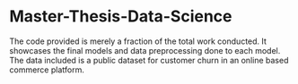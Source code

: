 # Master-Thesis-Data-Science
The code provided is merely a fraction of the total work conducted. It showcases the final models and data preprocessing done to each model.
The data included is a public dataset for customer churn in an online based commerce platform.
